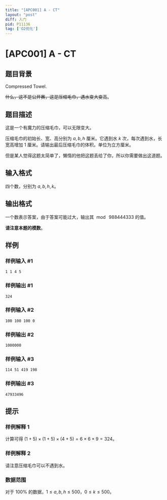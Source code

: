 ```yaml
---
title: "[APC001] A - CT"
layout: "post"
diff: 入门
pid: P11136
tag: ['O2优化']
---
```

# [APC001] A - CT
## 题目背景

Compressed Towel.

~~什么，这不是公开赛，这是压缩毛巾，遇水变大变高~~。
## 题目描述

这是一个有魔力的压缩毛巾，可以无限变大。

压缩毛巾的初始长、宽、高分别为 $a, b, h$ 厘米。它遇到水 $k$ 次，每次遇到水，长宽高增加 $1$ 厘米。请输出最后压缩毛巾的体积。单位为立方厘米。

但是某人觉得这题太简单了，懒惰的他把这题丢给了你，所以你需要做出这道题。
## 输入格式

四个数，分别为 $a,b,h,k$。
## 输出格式

一个数表示答案，由于答案可能过大，输出其 $\bmod~988444333$ 的值。

**请注意本题的模数**。
## 样例

### 样例输入 #1
```
1 1 4 5
```
### 样例输出 #1
```
324
```
### 样例输入 #2
```
100 100 100 0
```
### 样例输出 #2
```
1000000
```
### 样例输入 #3
```
114 51 419 198
```
### 样例输出 #3
```
47933496
```
## 提示

### 样例解释 $1$

计算可得 $(1+5)\times(1+5)\times(4+5)=6\times6\times9=324$。

### 样例解释 $2$

请注意压缩毛巾可以不遇到水。

### 数据范围

对于 $100\%$ 的数据，$1\leq a,b,h\leq 500$，$0\leq k\leq 500$。
